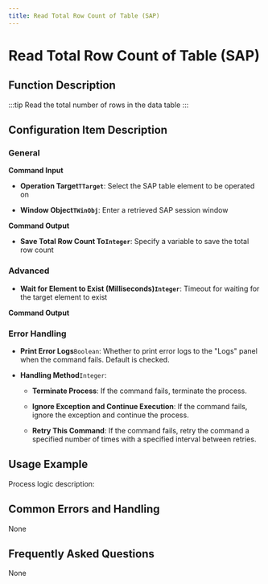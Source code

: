 ```yaml
---
title: Read Total Row Count of Table (SAP)
---
```


# Read Total Row Count of Table (SAP)

## Function Description

:::tip 
Read the total number of rows in the data table
:::

## Configuration Item Description

### General

**Command Input**

- **Operation Target`TTarget`**: Select the SAP table element to be operated on

- **Window Object`TWinObj`**: Enter a retrieved SAP session window


**Command Output**

- **Save Total Row Count To`Integer`**: Specify a variable to save the total row count

### Advanced

- **Wait for Element to Exist (Milliseconds)`Integer`**: Timeout for waiting for the target element to exist


**Command Output**

### Error Handling

- **Print Error Logs**`Boolean`: Whether to print error logs to the "Logs" panel when the command fails. Default is checked. 

- **Handling Method**`Integer`:

    - **Terminate Process**: If the command fails, terminate the process.

    - **Ignore Exception and Continue Execution**: If the command fails, ignore the exception and continue the process.

    - **Retry This Command**: If the command fails, retry the command a specified number of times with a specified interval between retries.

## Usage Example

Process logic description:

## Common Errors and Handling

None

## Frequently Asked Questions

None

